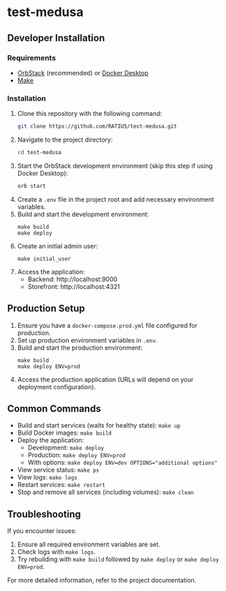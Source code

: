 # test-medusa

## Developer Installation

### Requirements
- [OrbStack](https://orbstack.dev/) (recommended) or [Docker Desktop](https://www.docker.com/products/docker-desktop/)
- [Make](https://www.gnu.org/software/make/)

### Installation
1. Clone this repository with the following command:
    ```bash
    git clone https://github.com/RATIU5/test-medusa.git
    ```
2. Navigate to the project directory:
    ```bash
    cd test-medusa
    ```
3. Start the OrbStack development environment (skip this step if using Docker Desktop):
    ```bash
    orb start
    ```
4. Create a `.env` file in the project root and add necessary environment variables.
5. Build and start the development environment:
   ```
   make build
   make deploy
   ```
6. Create an initial admin user:
   ```
   make initial_user
   ```
7. Access the application:
   - Backend: http://localhost:9000
   - Storefront: http://localhost:4321

## Production Setup
1. Ensure you have a `docker-compose.prod.yml` file configured for production.
2. Set up production environment variables in `.env`.
3. Build and start the production environment:
   ```
   make build
   make deploy ENV=prod
   ```
4. Access the production application (URLs will depend on your deployment configuration).

## Common Commands
- Build and start services (waits for healthy state): `make up`
- Build Docker images: `make build`
- Deploy the application:
  - Development: `make deploy`
  - Production: `make deploy ENV=prod`
  - With options: `make deploy ENV=dev OPTIONS="additional options"`
- View service status: `make ps`
- View logs: `make logs`
- Restart services: `make restart`
- Stop and remove all services (including volumes): `make clean`

## Troubleshooting
If you encounter issues:
1. Ensure all required environment variables are set.
2. Check logs with `make logs`.
3. Try rebuilding with `make build` followed by `make deploy` or `make deploy ENV=prod`.

For more detailed information, refer to the project documentation.